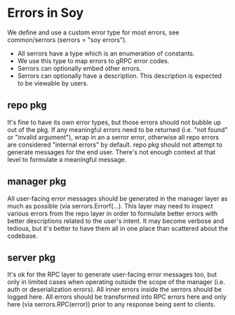# Errors in Soy

We define and use a custom error type for most errors, see common/serrors (serrors = "soy errors").

- All serrors have a type which is an enumeration of constants. 
- We use this type to map errors to gRPC error codes.
- Serrors can optionally embed other errors.
- Serrors can optionally have a description. This description is expected to be viewable by users.

## repo pkg

It's fine to have its own error types, but those errors should not bubble up out of the pkg.
If any meaningful errors need to be returned (i.e. "not found" or "invalid argument"), wrap in an a serror error, otherwise all repo errors are considered "internal errors" by default.
repo pkg should not attempt to generate messages for the end user. There's not enough context at that level to formulate a meaningful message.

## manager pkg

All user-facing error messages should be generated in the manager layer as much as possible (via serrors.Errorf(...).
This layer may need to inspect various errors from the repo layer in order to formulate better errors with better descriptions related to the user's intent. 
It may become verbose and tedious, but it's better to have them all in one place than scattered about the codebase.

## server pkg

It's ok for the RPC layer to generate user-facing error messages too, but only in limited cases when operating outside the scope of the manager (i.e. auth or deserialization errors).
All inner errors inside the serrors should be logged here.
All errors should be transformed into RPC errors here and only here (via serrors.RPC(error)) prior to any response being sent to clients.
